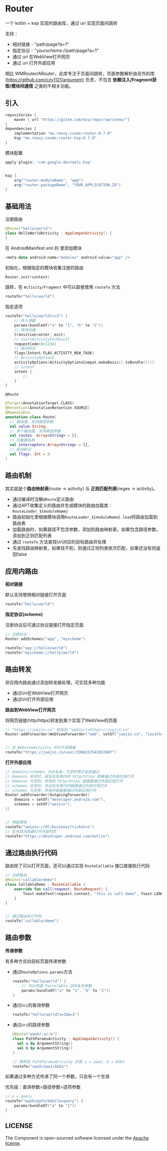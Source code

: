 # Router 
 
一个 kotlin + ksp 实现的路由库，通过 uri 实现页面间跳转

支持：

- 相对链接 - "path/page?a=1"
- 指定协议 - "yourscheme://path/page?a=1"
- 通过 uri 在WebView打开网页
- 通过 uri 打开外部应用


相比 WMRouter/ARouter，此库专注于页面间跳转，页面参数解析由另外的库 (https://github.com/czy1121/argument) 负责，不包含 **依赖注入/Fragment获取/模块间通信** 之类的不相关功能。

## 引入

``` groovy
repositories {
    maven { url "https://gitee.com/ezy/repo/raw/cosmo/"}
}
dependencies {
    implementation "me.reezy.cosmo:router:0.7.0"
    ksp "me.reezy.cosmo:router-ksp:0.7.0"
}
```

模块配置

```groovy
apply plugin: 'com.google.devtools.ksp'


ksp {
    arg("router.moduleName", "app")
    arg("router.packageName", "YOUR_APPLICATION_ID")
}
```

## 基础用法

注册路由

```kotlin
@Route("hello/world")
class HelloWorldActivity : AppCompatActivity() {
}
```

在 AndroidManifest.xml 的 <application> 里添加模块

```kotlin
<meta-data android:name="modules" android:value="app" />
```

初始化，根据指定的模块收集注册的路由

```kotlin
Router.init(context)
```

跳转，在 `Activity/Fragment` 中可以直接使用 `routeTo` 方法

```kotlin
routeTo("hello/world")
```

指定选项

```kotlin
routeTo("hello/world?c=3") {
    // 传入参数
    params(bundleOf("a" to "1", "b" to "2"))
    // 转场动画
    transition(enter, exit)
    // startActivityForResult
    requestCode(0x1234)
    // 启动标志
    flags(Intent.FLAG_ACTIVITY_NEW_TASK)
    // ActivityOptions
    activityOptions(ActivityOptionsCompat.makeBasic().toBundle()!!)
    // intent
    intent {
        //
    }
}
```

`@Route`

```kotlin
@Target(AnnotationTarget.CLASS)
@Retention(AnnotationRetention.SOURCE)
@Repeatable
annotation class Route(
  // 路由值，支持路径参数
  val value:String,
  // 多个路由值，支持路径参数
  val routes: Array<String> = [],
  // 拦截器名称
  val interceptors:Array<String> = [],
  // 启动标记
  val flags: Int = 0
)
```

## 路由机制


其实就是个**路由映射表**(route -> activity) 与 **正则匹配列表**(regex -> activity)。

- 通过编译时注解`@Route`定义路由
- 通过APT收集定义的路由并生成模块的路由加载类：`RouteLoader_${moduleName}`
- 路由初始化里根据模块调用`RouteLoader_${moduleName}.load`将路由加载到路由表
- 加载路由时，如果路径不包含参数，添加到路由映射表，如果包含路径参数，添加到正则匹配列表
- 通过 `routeTo` 方法查找Uri对应的目标路由并处理
- 先查找路由映射表，如果找不到，则通过正则列表依次匹配，如果还没有则返回false



## 应用内路由


**相对链接**

默认支持使用相对链接打开页面

```kotlin
routeTo("hello/world")
```

**指定协议(scheme)**

注册协议后可通过协议链接打开指定页面

```kotlin
// 注册协议
Router.addSchemes("app", "myscheme")

routeTo("app://hello/world")
routeTo("myscheme://hello/world")
```

## 路由转发

非应用内路由通过添加转发器处理，可实现多种功能

- 通过Uri在WebView打开网页
- 通过Uri打开外部应用


**路由到WebView打开网页**

将网页链接(http/https)转发到某个实现了WebView的页面

```kotlin
// "https://juejin.cn" 转发到 "web?url=https://juejin.cn"
Router.addForwarder(WebViewForwarder("web", setOf("juejin.cn", "localhost")))


// 在 WebviewActivity 中打开该链接
routeTo("https://juejin.cn/user/3386151541932887")
```


**打开外部应用**

```kotlin
// domains/schemes 为白名单，为空时表示全部通过
// domains 非空时，域名在名单内的 http/https 链接通过外部应用打开
// domains 为空时，所有的 http/https 链接都通过外部应用打开
// schemes 非空时，协议在名单内的链接通过外部应用打开
// schemes 为空表，所有的链接都通过外部应用打开
Router.addForwarder(OutgoingForwarder(
    domains = setOf("developer.android.com"),
    schemes = setOf("weixin"),
))


// 唤起微信
routeTo("weixin://dl/business?ticket=x")
// 在外部浏览器打开外链网页
routeTo("https://developer.android.com/kotlin")
```


## 通过路由执行代码

路由除了可以打开页面，还可以通过实现 `RouteCallable` 接口直接执行代码

```kotlin
// 注册路由
@Route("callable/demo")
class CallableDemo : RouteCallable {
    override fun call(request: RouteRequest) {
        Toast.makeText(request.context, "this is call demo", Toast.LENGTH_LONG).show()
    }
}


// 通过路由执行代码
routeTo("callable/demo")
```

## 路由参数

**传递参数**

有多种方式向目标页面传递参数

- 通过`RouteOptions.params`方法
  ```kotlin
  routeTo("hello/world") {
      // 可以传递 Parcelable 这种复杂参数
      params(bundleOf("a" to "1", "b" to "2"))
  }
  ```
- 通过`Uri`的查询参数
  ```kotlin
  routeTo("hello/world?a=1&b=2")
  ```
- 通过`Uri`的路径参数
  ```kotlin
  @Route("waoh/:a/:b")
  class PathParamsActivity : AppCompatActivity() {
    val a by ArgumentString()
    val b by ArgumentString()
  }

  // 跳转到 PathParamsActivity 页面 a = aaa2, b = bbb2
  routeTo("waoh/aaa1/bbb2")
  ```

如果通过多种方式传递了同一个参数，只会有一个生效

优先级：查询参数>路径参数>选项参数

```kotlin
// a = query
routeTo("waoh/path/bbb2?a=query") {
    params(bundleOf("a" to "1"))
}
```


## LICENSE

The Component is open-sourced software licensed under the [Apache license](LICENSE).

